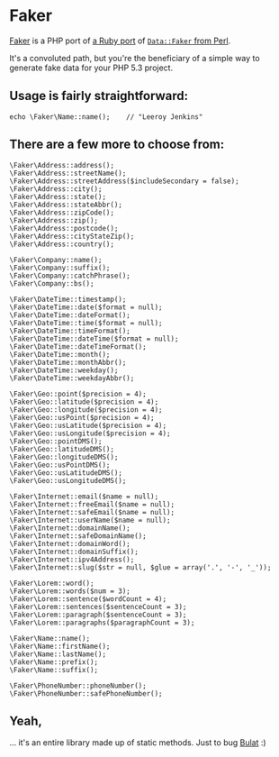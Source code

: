 Faker
=====

[Faker][php] is a PHP port of [a Ruby port][ruby] of [`Data::Faker` from Perl][perl].

It's a convoluted path, but you're the beneficiary of a simple way to generate fake
data for your PHP 5.3 project.


Usage is fairly straightforward:
--------------------------------

    echo \Faker\Name::name();    // "Leeroy Jenkins"


There are a few more to choose from:
------------------------------------

    \Faker\Address::address();
    \Faker\Address::streetName();
    \Faker\Address::streetAddress($includeSecondary = false);
    \Faker\Address::city();
    \Faker\Address::state();
    \Faker\Address::stateAbbr();
    \Faker\Address::zipCode();
    \Faker\Address::zip();
    \Faker\Address::postcode();
    \Faker\Address::cityStateZip();
    \Faker\Address::country();
    
    \Faker\Company::name();
    \Faker\Company::suffix();
    \Faker\Company::catchPhrase();
    \Faker\Company::bs();
    
    \Faker\DateTime::timestamp();
    \Faker\DateTime::date($format = null);
    \Faker\DateTime::dateFormat();
    \Faker\DateTime::time($format = null);
    \Faker\DateTime::timeFormat();
    \Faker\DateTime::dateTime($format = null);
    \Faker\DateTime::dateTimeFormat();
    \Faker\DateTime::month();
    \Faker\DateTime::monthAbbr();
    \Faker\DateTime::weekday();
    \Faker\DateTime::weekdayAbbr();
    
    \Faker\Geo::point($precision = 4);
    \Faker\Geo::latitude($precision = 4);
    \Faker\Geo::longitude($precision = 4);
    \Faker\Geo::usPoint($precision = 4);
    \Faker\Geo::usLatitude($precision = 4);
    \Faker\Geo::usLongitude($precision = 4);
    \Faker\Geo::pointDMS();
    \Faker\Geo::latitudeDMS();
    \Faker\Geo::longitudeDMS();
    \Faker\Geo::usPointDMS();
    \Faker\Geo::usLatitudeDMS();
    \Faker\Geo::usLongitudeDMS();
    
    \Faker\Internet::email($name = null);
    \Faker\Internet::freeEmail($name = null);
    \Faker\Internet::safeEmail($name = null);
    \Faker\Internet::userName($name = null);
    \Faker\Internet::domainName();
    \Faker\Internet::safeDomainName();
    \Faker\Internet::domainWord();
    \Faker\Internet::domainSuffix();
    \Faker\Internet::ipv4Address();
    \Faker\Internet::slug($str = null, $glue = array('.', '-', '_'));
    
    \Faker\Lorem::word();
    \Faker\Lorem::words($num = 3);
    \Faker\Lorem::sentence($wordCount = 4);
    \Faker\Lorem::sentences($sentenceCount = 3);
    \Faker\Lorem::paragraph($sentenceCount = 3);
    \Faker\Lorem::paragraphs($paragraphCount = 3);
    
    \Faker\Name::name();
    \Faker\Name::firstName();
    \Faker\Name::lastName();
    \Faker\Name::prefix();
    \Faker\Name::suffix();
    
    \Faker\PhoneNumber::phoneNumber();
    \Faker\PhoneNumber::safePhoneNumber();


Yeah,
-----

... it's an entire library made up of static methods. Just to bug [Bulat][bulat] :)


 [php]:   http://github.com/bobthecow/Faker
 [ruby]:  http://faker.rubyforge.org/
 [perl]:  http://search.cpan.org/~jasonk/Data-Faker-0.07/lib/Data/Faker.pm
 [bulat]: http://github.com/avalanche123